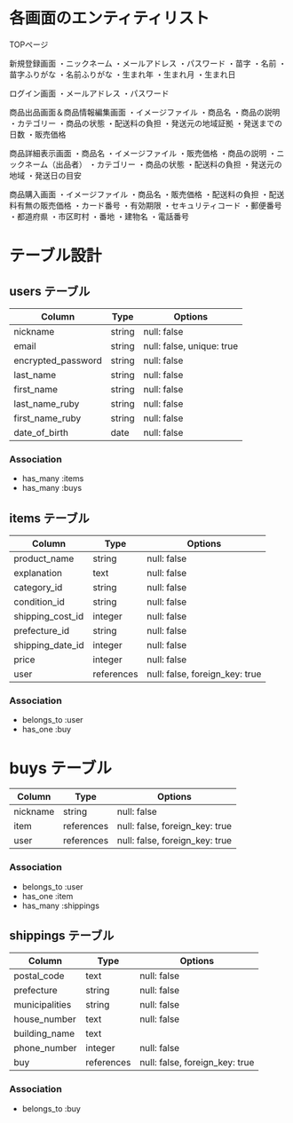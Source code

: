 # 各画面のエンティティリスト
TOPページ

新規登録画面
・ニックネーム
・メールアドレス
・パスワード
・苗字
・名前
・苗字ふりがな
・名前ふりがな
・生まれ年
・生まれ月
・生まれ日

ログイン画面
・メールアドレス
・パスワード

商品出品画面＆商品情報編集画面
・イメージファイル
・商品名
・商品の説明
・カテゴリー
・商品の状態
・配送料の負担
・発送元の地域証拠
・発送までの日数
・販売価格

商品詳細表示画面
・商品名
・イメージファイル
・販売価格
・商品の説明
・ニックネーム（出品者）
・カテゴリー
・商品の状態
・配送料の負担
・発送元の地域
・発送日の目安

商品購入画面
・イメージファイル
・商品名
・販売価格
・配送料の負担
・配送料有無の販売価格
・カード番号
・有効期限
・セキュリティコード
・郵便番号
・都道府県
・市区町村
・番地
・建物名
・電話番号

# テーブル設計

## users テーブル

| Column             | Type   | Options                   |
| ------------------ | ------ | ------------------------- |
| nickname           | string | null: false               |
| email              | string | null: false, unique: true |
| encrypted_password | string | null: false               |
| last_name          | string | null: false               |
| first_name         | string | null: false               |
| last_name_ruby     | string | null: false               |
| first_name_ruby    | string | null: false               |
| date_of_birth      | date   | null: false               |

### Association

- has_many :items
- has_many :buys

## items テーブル

| Column           | Type       | Options                        |
| ---------------- | ---------- | ------------------------------ |
| product_name     | string     | null: false                    |
| explanation      | text       | null: false                    |
| category_id      | string     | null: false                    |
| condition_id     | string     | null: false                    |
| shipping_cost_id | integer    | null: false                    |
| prefecture_id    | string     | null: false                    |
| shipping_date_id | integer    | null: false                    |
| price            | integer    | null: false                    |
| user             | references | null: false, foreign_key: true |

### Association

- belongs_to :user
- has_one :buy

# buys テーブル

| Column   | Type       | Options                        |
| -------- | ---------- | ------------------------------ |
| nickname | string     | null: false                    |
| item     | references | null: false, foreign_key: true |
| user     | references | null: false, foreign_key: true |

### Association

- belongs_to :user
- has_one :item
- has_many :shippings

## shippings テーブル

| Column         | Type       | Options                        |
| -------------- | ---------- | ------------------------------ |
| postal_code    | text       | null: false                    |
| prefecture     | string     | null: false                    |
| municipalities | string     | null: false                    |
| house_number   | text       | null: false                    |
| building_name  | text       |                                |
| phone_number   | integer    | null: false                    |
| buy            | references | null: false, foreign_key: true |

### Association

- belongs_to :buy
